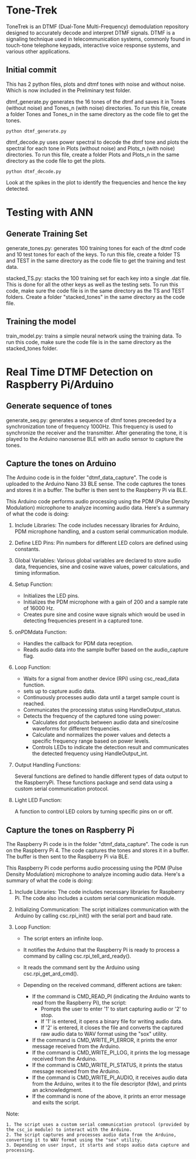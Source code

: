 # Tone-Trek
ToneTrek is an DTMF (Dual-Tone Multi-Frequency) demodulation repository designed to accurately decode and interpret DTMF signals. DTMF is a signaling technique used in telecommunication systems, commonly found in touch-tone telephone keypads, interactive voice response systems, and various other applications. 

## Initial commit
This has 2 python files, plots and dtmf tones with noise and without noise. Which is now included in the Preliminary test folder.

dtmf_generate.py generates the 16 tones of the dtmf and saves it in Tones (without noise) and Tones_n (with noise) directories. To run this file, create a folder Tones and Tones_n in the same directory as the code file to get the tones.

```python dtmf_generate.py```

dtmf_decode.py uses power spectral to decode the dtmf tone and plots the spectral for each tone in Plots (without noise) and Plots_n (with noise) directories. To run this file, create a folder Plots and Plots_n in the same directory as the code file to get the plots.

```python dtmf_decode.py```

Look at the spikes in the plot to identify the frequencies and hence the key detected.

# Testing with ANN
## Generate Training Set
generate_tones.py: generates 100 training tones for each of the dtmf code and 10 test tones for each of the keys. To run this file, create a folder TS and TEST in the same directory as the code file to get the training and test data.

stacked_TS.py: stacks the 100 training set for each key into a single .dat file. This is done for all the other keys as well as the testing sets. To run this code, make sure the code file is in the same directory as the TS and TEST folders. Create a folder "stacked_tones" in the same directory as the code file.

## Training the model
train_model.py: trains a simple neural network using the training data. To run this code, make sure the code file is in the same directory as the stacked_tones folder.

# Real Time DTMF Detection on Raspberry Pi/Arduino
## Generate sequence of tones
generate_seq.py: generates a sequence of dtmf tones preceeded by a synchronization tone of frequency 1000Hz. This frequency is used to synchronize the receiver and the transmitter. After generating the tone, it is played to the Arduino nanosense BLE with an audio sensor to capture the tones.

## Capture the tones on Arduino
The Arduino code is in the folder "dtmf_data_capture". The code is uploaded to the Arduino Nano 33 BLE sense. The code captures the tones and stores it in a buffer. The buffer is then sent to the Raspberry Pi via BLE.

This Arduino code performs audio processing using the PDM (Pulse Density Modulation) microphone to analyze incoming audio data. Here's a summary of what the code is doing:

1. Include Libraries: The code includes necessary libraries for Arduino, PDM microphone handling, and a custom serial communication module.

2. Define LED Pins: Pin numbers for different LED colors are defined using constants.

3. Global Variables: Various global variables are declared to store audio data, frequencies, sine and cosine wave values, power calculations, and timing information.

4. Setup Function:

    - Initializes the LED pins.
    - Initializes the PDM microphone with a gain of 200 and a sample rate of 16000 Hz.
    - Creates pure sine and cosine wave signals which would be used in detecting frequencies present in a captured tone.

5. onPDMdata Function:

    - Handles the callback for PDM data reception.
    - Reads audio data into the sample buffer based on the audio_capture flag.

6. Loop Function:

    - Waits for a signal from another device (RPi) using csc_read_data function.
    - sets up to capture audio data.
    - Continuously processes audio data until a target sample count is reached.
    - Communicates the processing status using HandleOutput_status.
    - Detects the frequency of the captured tone using power:
        - Calculates dot products between audio data and sine/cosine waveforms for different frequencies.
        - Calculate and normalizes the power values and detects a specific frequency range based on power levels.
        - Controls LEDs to indicate the detection result and communicates the detected frequency using HandleOutput_int.

7. Output Handling Functions:

    Several functions are defined to handle different types of data output to the RaspberryPi. These functions package and send data using a custom serial communication protocol.

8. Light LED Function:

    A function to control LED colors by turning specific pins on or off.

## Capture the tones on Raspberry Pi
The Raspberry Pi code is in the folder "dtmf_data_capture". The code is run on the Raspberry Pi 4. The code captures the tones and stores it in a buffer. The buffer is then sent to the Raspberry Pi via BLE.

This Raspberry Pi code performs audio processing using the PDM (Pulse Density Modulation) microphone to analyze incoming audio data. Here's a summary of what the code is doing:

1. Include Libraries: The code includes necessary libraries for Raspberry Pi. The code also includes a custom serial communication module.

2. Initializing Communication: The script initializes communication with the Arduino by calling csc.rpi_init() with the serial port and baud rate.

3. Loop Function:

    - The script enters an infinite loop.
    - It notifies the Arduino that the Raspberry Pi is ready to process a command by calling csc.rpi_tell_ard_ready().
    - It reads the command sent by the Arduino using csc.rpi_get_ard_cmd().
    - Depending on the received command, different actions are taken:

        - If the command is CMD_READ_PI (indicating the Arduino wants to read from the Raspberry Pi), the script:
            - Prompts the user to enter '1' to start capturing audio or '2' to stop.
            - If '1' is entered, it opens a binary file for writing audio data.
            - If '2' is entered, it closes the file and converts the captured raw audio data to WAV format using the "sox" utility.
        - If the command is CMD_WRITE_PI_ERROR, it prints the error message received from the Arduino.
        - If the command is CMD_WRITE_PI_LOG, it prints the log message received from the Arduino.
        - If the command is CMD_WRITE_PI_STATUS, it prints the status message received from the Arduino.
        - If the command is CMD_WRITE_PI_AUDIO, it receives audio data from the Arduino, writes it to the file descriptor (fdw), and prints an acknowledgment.
        - If the command is none of the above, it prints an error message and exits the script.

Note:

    1. The script uses a custom serial communication protocol (provided by the csc_io module) to interact with the Arduino.
    2. The script captures and processes audio data from the Arduino, converting it to WAV format using the "sox" utility.
    3. Depending on user input, it starts and stops audio data capture and processing.